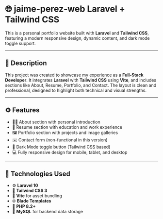 # 🌐 jaime-perez-web Laravel + Tailwind CSS

This is a personal portfolio website built with **Laravel** and **Tailwind CSS**, featuring a modern responsive design, dynamic content, and dark mode toggle support.

---

## 📝 Description

This project was created to showcase my experience as a **Full-Stack Developer**. It integrates **Laravel** with **Tailwind CSS** using **Vite**, and includes sections like About, Resume, Portfolio, and Contact. The layout is clean and professional, designed to highlight both technical and visual strengths.

---

## ⚙️ Features

- 🙋‍♂️ About section with personal introduction
- 📄 Resume section with education and work experience
- 🖼️ Portfolio section with projects and image galleries
- ✉️ Contact form (non-functional in this version)
- 🌙 Dark Mode toggle button (Tailwind CSS based)
- 💻 Fully responsive design for mobile, tablet, and desktop

---

## 🧰 Technologies Used

- ⚙️ **Laravel 10**
- 💨 **Tailwind CSS 3**
- 🔄 **Vite** for asset bundling
- 🌐 **Blade Templates**
- 🐘 **PHP 8.2+**
- 🐘 **MySQL** for backend data storage
